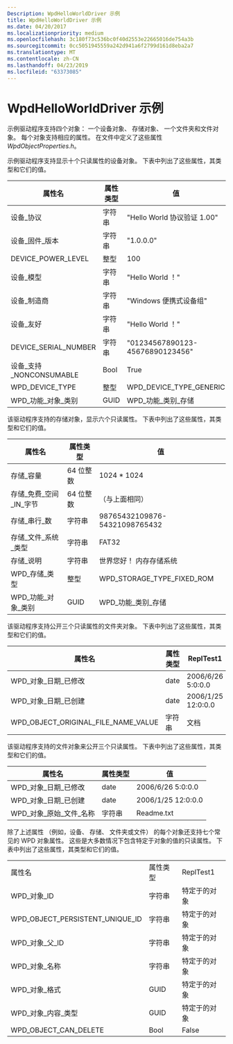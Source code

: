 ```yaml
---
Description: WpdHelloWorldDriver 示例
title: WpdHelloWorldDriver 示例
ms.date: 04/20/2017
ms.localizationpriority: medium
ms.openlocfilehash: 3c180f73c536bc0f40d2553e22665016de754a3b
ms.sourcegitcommit: 0cc5051945559a242d941a6f2799d161d8eba2a7
ms.translationtype: MT
ms.contentlocale: zh-CN
ms.lasthandoff: 04/23/2019
ms.locfileid: "63373085"
---
```

# <a name="the-wpdhelloworlddriver-sample"></a>WpdHelloWorldDriver 示例


示例驱动程序支持四个对象： 一个设备对象、 存储对象、 一个文件夹和文件对象。 每个对象支持相应的属性。 在文件中定义了这些属性*WpdObjectProperties.h*。

示例驱动程序支持显示十个只读属性的设备对象。 下表中列出了这些属性，其类型和它们的值。

| 属性名                     | 属性类型 | 值                              |
|-----------------------------------|---------------|------------------------------------|
| 设备\_协议                  | 字符串        | "Hello World 协议验证 1.00"    |
| 设备\_固件\_版本         | 字符串        | "1.0.0.0"                          |
| DEVICE\_POWER\_LEVEL              | 整型       | 100                                |
| 设备\_模型                     | 字符串        | "Hello World ！"                     |
| 设备\_制造商              | 字符串        | "Windows 便携式设备组"   |
| 设备\_友好                  | 字符串        | "Hello World ！"                     |
| DEVICE\_SERIAL\_NUMBER            | 字符串        | "01234567890123-45676890123456"    |
| 设备\_支持\_NONCONSUMABLE   | Bool          | True                               |
| WPD\_DEVICE\_TYPE                 | 整型       | WPD\_DEVICE\_TYPE\_GENERIC         |
| WPD\_功能\_对象\_类别 | GUID          | WPD\_功能\_类别\_存储 |

 

该驱动程序支持的存储对象，显示六个只读属性。 下表中列出了这些属性，其类型和它们的值。

| 属性名                     | 属性类型  | 值                              |
|-----------------------------------|----------------|------------------------------------|
| 存储\_容量                 | 64 位整数 | 1024 \* 1024                       |
| 存储\_免费\_空间\_IN\_字节   | 64 位整数 | （与上面相同）                    |
| 存储\_串行\_数           | 字符串         | 98765432109876-54321098765432      |
| 存储\_文件\_系统\_类型       | 字符串         | FAT32                              |
| 存储\_说明              | 字符串         | 世界您好！ 内存存储系统 |
| WPD\_存储\_类型                | 整型        | WPD\_STORAGE\_TYPE\_FIXED\_ROM     |
| WPD\_功能\_对象\_类别 | GUID           | WPD\_功能\_类别\_存储 |

 

该驱动程序支持公开三个只读属性的文件夹对象。 下表中列出了这些属性，其类型和它们的值。

| 属性名                            | 属性类型 | ReplTest1              |
|------------------------------------------|---------------|--------------------|
| WPD\_对象\_日期\_已修改              | date          | 2006/6/26 5:0:0.0  |
| WPD\_对象\_日期\_已创建               | date          | 2006/1/25 12:0:0.0 |
| WPD\_OBJECT\_ORIGINAL\_FILE\_NAME\_VALUE | 字符串        | 文档          |

 

该驱动程序支持的文件对象来公开三个只读属性。 下表中列出了这些属性，其类型和它们的值。

| 属性名                     | 属性类型 | 值              |
|-----------------------------------|---------------|--------------------|
| WPD\_对象\_日期\_已修改       | date          | 2006/6/26 5:0:0.0  |
| WPD\_对象\_日期\_已创建        | date          | 2006/1/25 12:0:0.0 |
| WPD\_对象\_原始\_文件\_名称 | 字符串        | Readme.txt         |

 

除了上述属性 （例如，设备、 存储、 文件夹或文件） 的每个对象还支持七个常见的 WPD 对象属性。 这些是大多数情况下包含特定于对象的值的只读属性。 下表中列出了这些属性，其类型和它们的值。

|                                     |               |                 |
|-------------------------------------|---------------|-----------------|
| 属性名                       | 属性类型 | ReplTest1           |
| WPD\_对象\_ID                     | 字符串        | 特定于的对象 |
| WPD\_OBJECT\_PERSISTENT\_UNIQUE\_ID | 字符串        | 特定于的对象 |
| WPD\_对象\_父\_ID             | 字符串        | 特定于的对象 |
| WPD\_对象\_名称                   | 字符串        | 特定于的对象 |
| WPD\_对象\_格式                 | GUID          | 特定于的对象 |
| WPD\_对象\_内容\_类型          | GUID          | 特定于的对象 |
| WPD\_OBJECT\_CAN\_DELETE            | Bool          | False           |

 

 

 




